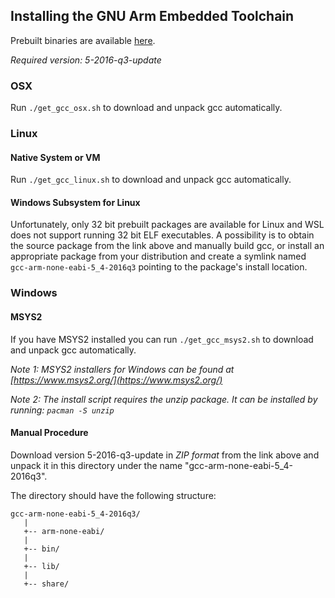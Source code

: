 ## Installing the GNU Arm Embedded Toolchain

Prebuilt binaries are available [here](https://developer.arm.com/open-source/gnu-toolchain/gnu-rm/downloads).

_Required version: 5-2016-q3-update_

### OSX

Run `./get_gcc_osx.sh` to download and unpack gcc automatically.

### Linux

#### Native System or VM

Run `./get_gcc_linux.sh` to download and unpack gcc automatically.

#### Windows Subsystem for Linux

Unfortunately, only 32 bit prebuilt packages are available for Linux and WSL does not support running 32 bit ELF executables.
A possibility is to obtain the source package from the link above and manually build gcc, or install an appropriate package from your distribution and create a symlink named `gcc-arm-none-eabi-5_4-2016q3` pointing to the package's install location.

### Windows

#### MSYS2

If you have MSYS2 installed you can run `./get_gcc_msys2.sh` to download and unpack gcc automatically.

_Note 1: MSYS2 installers for Windows can be found at [https://www.msys2.org/](https://www.msys2.org/)_

_Note 2: The install script requires the unzip package. It can be installed by running: `pacman -S unzip`_

#### Manual Procedure

Download version 5-2016-q3-update in *ZIP format* from the link above and unpack it in this directory under the name "gcc-arm-none-eabi-5_4-2016q3".

The directory should have the following structure:

```
gcc-arm-none-eabi-5_4-2016q3/
   |
   +-- arm-none-eabi/
   |
   +-- bin/
   |
   +-- lib/
   |
   +-- share/
```
